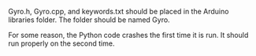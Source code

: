 Gyro.h, Gyro.cpp, and keywords.txt should be placed in the Arduino libraries folder. The folder should be named Gyro. 

For some reason, the Python code crashes the first time it is run. It should run properly on the second time. 